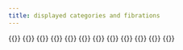 ```yaml
---
title: displayed categories and fibrations
---
```

{{<child frct-0000>}}
{{<child frct-0001>}}
{{<child frct-0002>}}
{{<child frct-0003>}}
{{<child frct-0014>}}
{{<child frct-0029>}}
{{<child frct-0004>}}
{{<child frct-0005>}}
{{<child frct-000Q>}}
{{<child frct-0006>}}
{{<child frct-0007>}}
{{<child frct-002J>}}
